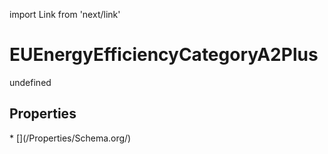 import Link from 'next/link'
# EUEnergyEfficiencyCategoryA2Plus

undefined

## Properties

<Grid>
* [](/Properties/Schema.org/)

</Grid>

